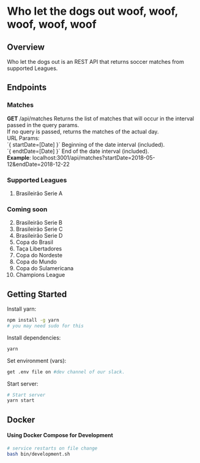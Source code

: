# Who let the dogs out     woof, woof, woof, woof, woof 

## Overview
Who let the dogs out is an REST API that returns soccer matches from supported Leagues.

## Endpoints

### Matches  
  
**GET** /api/matches
    Returns the list of matches that will occur in the interval passed in the query params.  
    If no query is passed, returns the matches of the actual day.  
    URL Params:  
       ´{ startDate=[Date] }´ Beginning of the date interval (included).   
       ´{ endtDate=[Date] }´ End of the date interval (included).   
       **Example**: localhost:3001/api/matches?startDate=2018-05-12&endDate=2018-12-22  


### Supported Leagues
1. Brasileirão Serie A

### Coming soon
2. Brasileirão Serie B
3. Brasileirão Serie C
4. Brasileirão Serie D
5. Copa do Brasil
6. Taça Libertadores
7. Copa do Nordeste
8. Copa do Mundo
9. Copa do Sulamericana
10. Champions League

## Getting Started

Install yarn:
```sh
npm install -g yarn
# you may need sudo for this
```

Install dependencies:
```sh
yarn
```

Set environment (vars):
```sh
get .env file on #dev channel of our slack.
```

Start server:
```sh
# Start server
yarn start
```

## Docker

#### Using Docker Compose for Development
```sh
# service restarts on file change
bash bin/development.sh
```
